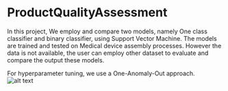 # ProductQualityAssessment
In this project, We employ and compare two models, namely One class classifier and binary classifier, using Support Vector Machine. The models are trained and tested on Medical device assembly processes. However the data is not available, the user can employ other dataset to evaluate and compare the output these models.

For hyperparameter tuning, we use a One-Anomaly-Out approach.  
![alt text](https://github.com/FatemeKakavandi/ProductQualityAssessment/data.png?raw=true)